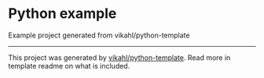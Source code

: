 # Python example

Example project generated from vikahl/python-template


---

This project was generated by
[vikahl/python-template](https://github.com/vikahl/python-template). Read more
in template readme on what is included.
